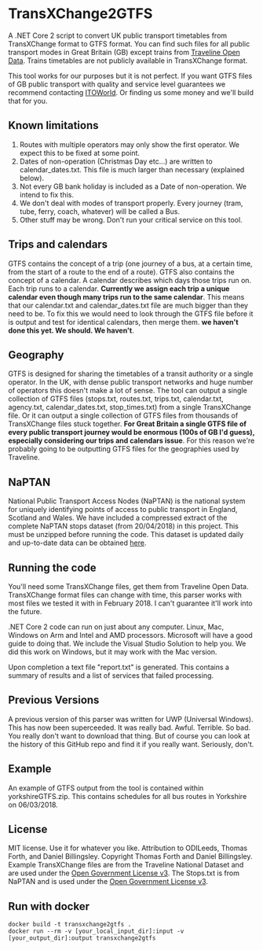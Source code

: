 # TransXChange2GTFS

A .NET Core 2 script to convert UK public transport timetables from TransXChange format to GTFS format. You can find such files for all public transport modes in Great Britain (GB) except trains from [Traveline Open Data](http://www.travelinedata.org.uk/). Trains timetables are not publicly available in TransXChange format.

This tool works for our purposes but it is not perfect. If you want GTFS files of GB public transport with quality and service level guarantees we recommend contacting [ITOWorld](http://www.itoworld.com/). Or finding us some money and we'll build that for you.

## Known limitations
1. Routes with multiple operators may only show the first operator. We expect this to be fixed at some point.
2. Dates of non-operation (Christmas Day etc...) are written to calendar_dates.txt. This file is much larger than necessary (explained below).
3. Not every GB bank holiday is included as a Date of non-operation. We intend to fix this.
4. We don't deal with modes of transport properly. Every journey (tram, tube, ferry, coach, whatever) will be called a Bus.
5. Other stuff may be wrong. Don't run your critical service on this tool.

## Trips and calendars
GTFS contains the concept of a trip (one journey of a bus, at a certain time, from the start of a route to the end of a route). GTFS also contains the concept of a calendar. A calendar describes which days those trips run on. Each trip runs to a calendar. **Currently we assign each trip a unique calendar even though many trips run to the same calendar**. This means that our calendar.txt and calendar_dates.txt file are much bigger than they need to be. To fix this we would need to look through the GTFS file before it is output and test for identical calendars, then merge them. **we haven't done this yet. We should. We haven't**.

## Geography
GTFS is designed for sharing the timetables of a transit authority or a single operator. In the UK, with dense public transport networks and huge number of operators this doesn't make a lot of sense. The tool can output a single collection of GTFS files (stops.txt, routes.txt, trips.txt, calendar.txt, agency.txt, calendar_dates.txt, stop_times.txt) from a single TransXChange file. Or it can output a single collection of GTFS files from thousands of TransXChange files stuck together. **For Great Britain a single GTFS file of every public transport journey would be enormous (100s of GB I'd guess), especially considering our trips and calendars issue**. For this reason we're probably going to be outputting GTFS files for the geographies used by Traveline.

## NaPTAN
National Public Transport Access Nodes (NaPTAN) is the national system for uniquely identifying points of access to public transport in England, Scotland and Wales. We have included a compressed extract of the complete NaPTAN stops dataset (from 20/04/2018) in this project. This must be unzipped before running the code. This dataset is updated daily and up-to-date data can be obtained [here](http://naptan.app.dft.gov.uk/datarequest/help). 

## Running the code
You'll need some TransXChange files, get them from Traveline Open Data. TransXChange format files can change with time, this parser works with most files we tested it with in February 2018. I can't guarantee it'll work into the future.

.NET Core 2 code can run on just about any computer. Linux, Mac, Windows on Arm and Intel and AMD processors. Microsoft will have a good guide to doing that. We include the Visual Studio Solution to help you. We did this work on Windows, but it may work with the Mac version.

Upon completion a text file "report.txt" is generated. This contains a summary of results and a list of services that failed processing.

## Previous Versions
A previous version of this parser was written for UWP (Universal Windows). This has now been superceeded. It was really bad. Awful. Terrible. So bad. You really don't want to download that thing. But of course you can look at the history of this GitHub repo and find it if you really want. Seriously, don't.

## Example
An example of GTFS output from the tool is contained within yorkshireGTFS.zip. This contains schedules for all bus routes in Yorkshire on 06/03/2018.

## License
MIT license. Use it for whatever you like. Attribution to ODILeeds, Thomas Forth, and Daniel Billingsley. Copyright Thomas Forth and Daniel Billingsley.
Example TransXChange files are from the Traveline National Dataset and are used under the [Open Government License v3](http://www.nationalarchives.gov.uk/doc/open-government-licence/version/3/).
The Stops.txt is from NaPTAN and is used under the [Open Government License v3](http://www.nationalarchives.gov.uk/doc/open-government-licence/version/3/).

## Run with docker 

```
docker build -t transxchange2gtfs .
docker run --rm -v [your_local_input_dir]:input -v [your_output_dir]:output transxchange2gtfs
```
